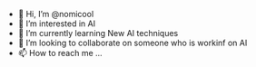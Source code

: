 - 👋 Hi, I’m @nomicool
- 👀 I’m interested in AI
- 🌱 I’m currently learning New AI techniques
- 💞️ I’m looking to collaborate on someone who is workinf on AI 
- 📫 How to reach me ...

<!---
nomicool/nomicool is a ✨ special ✨ repository because its `README.md` (this file) appears on your GitHub profile.
You can click the Preview link to take a look at your changes.
--->
